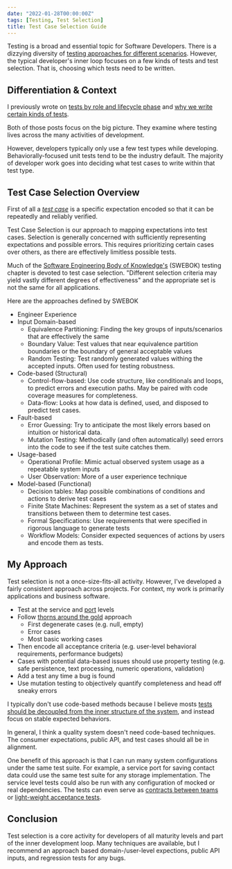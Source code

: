 ```yaml
---
date: "2022-01-28T00:00:00Z"
tags: [Testing, Test Selection]
title: Test Case Selection Guide
---
```


Testing is a broad and essential topic for Software Developers. There is a dizzying diversity of [testing approaches for different scenarios](../posts/2021-12-05-What-tests-measure.md). However, the typical developer's inner loop focuses on a few kinds of tests and test selection. That is, choosing which tests need to be written.
<!--more-->

## Differentiation & Context

I previously wrote on [tests by role and lifecycle phase](../posts/2021-08-30-Test-Types-and-Lifecycle-Phases.md) and [why we write certain kinds of tests](../posts/2021-12-05-What-tests-measure.md).

Both of those posts focus on the big picture. They examine where testing lives across the many activities of development.

However, developers typically only use a few test types while developing. Behaviorally-focused unit tests tend to be the industry default. The majority of developer work goes into deciding what test cases to write within that test type.


<!-- - test type: an approach focused on measuring certain kind of information across systems and contexts. Many of these approaches to exercising the system can be generalized into a framework or tool. Not a system-specific expectation. (e.g. unit testing, integration testing, property testing, mutation testing) -->
  

## Test Case Selection Overview

First of all a [*test case*](https://en.wikipedia.org/wiki/Test_case) is a specific expectation encoded so that it can be repeatedly and reliably verified.

Test Case Selection is our approach to mapping expectations into test cases. Selection is generally concerned with sufficiently representing expectations and possible errors. This requires prioritizing certain cases over others, as there are effectively limitless possible tests.

Much of the [Software Engineering Body of Knowledge's](https://www.computer.org/education/bodies-of-knowledge/software-engineering/faq) (SWEBOK) testing chapter is devoted to test case selection. "Different selection criteria may yield vastly different degrees of effectiveness" and the appropriate set is not the same for all applications.


Here are the approaches defined by SWEBOK
- Engineer Experience
- Input Domain-based
  - Equivalence Partitioning: Finding the key groups of inputs/scenarios that are effectively the same
  - Boundary Value: Test values that near equivalence partition boundaries or the boundary of general acceptable values
  - Random Testing: Test randomly generated values withing the accepted inputs. Often used for testing robustness.
- Code-based (Structural)
  - Control-flow-based: Use code structure, like conditionals and loops, to predict errors and execution paths. May be paired with code coverage measures for completeness.
  - Data-flow: Looks at how data is defined, used, and disposed to predict test cases.
- Fault-based
  - Error Guessing: Try to anticipate the most likely errors based on intuition or historical data.
  - Mutation Testing: Methodically (and often automatically) seed errors into the code to see if the test suite catches them.
- Usage-based
  - Operational Profile: Mimic actual observed system usage as a repeatable system inputs
  - User Observation: More of a user experience technique
- Model-based (Functional)
  - Decision tables: Map possible combinations of conditions and actions to derive test cases
  - Finite State Machines: Represent the system as a set of states and transitions between them to determine test cases.
  - Formal Specifications: Use requirements that were specified in rigorous language to generate tests
  - Workflow Models: Consider expected sequences of actions by users and encode them as tests.

## My Approach

Test selection is not a once-size-fits-all activity. However, I've developed a fairly consistent approach across projects. For context, my work is primarily applications and business software.

- Test at the service and [port](https://blog.ploeh.dk/2013/12/03/layers-onions-ports-adapters-its-all-the-same/) levels  
- Follow [thorns around the gold](https://blog.cleancoder.com/uncle-bob/2014/11/19/GoingForTheGold.html) approach
  - First degenerate cases (e.g. null, empty)
  - Error cases
  - Most basic working cases
- Then encode all acceptance criteria (e.g. user-level behavioral requirements, performance budgets)
- Cases with potential data-based issues should use property testing (e.g. safe persistence, text processing, numeric operations, validation)
- Add a test any time a bug is found
- Use mutation testing to objectively quantify completeness and head off sneaky errors

I typically don't use code-based methods because I believe mosts [tests should be decoupled from the inner structure of the system](../posts/2020-08-21-Test-Api-InPractice.md), and instead focus on stable expected behaviors.

In general, I think a quality system doesn't need code-based techniques. The consumer expectations, public API, and test cases should all be in alignment.

One benefit of this approach is that I can run many system configurations under the same test suite. For example, a service port for saving contact data could use the same test suite for any storage implementation. The service level tests could also be run with any configuration of mocked or real dependencies. The tests can even serve as [contracts between teams](../posts/2021-10-31-Efficient-Inter-Team-Contracts-with-Acceptance-Tests.md) or [light-weight acceptance tests](../posts/2021-12-12-Gherking-Test-Names.md).


## Conclusion

Test selection is a core activity for developers of all maturity levels and part of the inner development loop.
Many techniques are available, but I recommend an approach based domain-/user-level expections, public API inputs, and regression tests for any bugs. 
